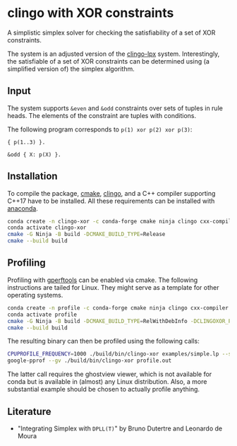# clingo with XOR constraints

A simplistic simplex solver for checking the satisfiability of a set of XOR
constraints.

The system is an adjusted version of the [clingo-lpx] system. Interestingly,
the satisfiable of a set of XOR constraints can be determined using (a
simplified version of) the simplex algorithm.

## Input

The system supports `&even` and `&odd` constraints over sets of tuples in rule
heads. The elements of the constraint are tuples with conditions.

The following program corresponds to `p(1) xor p(2) xor p(3)`:

```
{ p(1..3) }.

&odd { X: p(X) }.
```

## Installation

To compile the package, [cmake], [clingo], and a C++ compiler supporting C++17
have to be installed. All these requirements can be installed with [anaconda].

```bash
conda create -n clingo-xor -c conda-forge cmake ninja clingo cxx-compiler
conda activate clingo-xor
cmake -G Ninja -B build -DCMAKE_BUILD_TYPE=Release
cmake --build build
```

## Profiling

Profiling with [gperftools] can be enabled via cmake. The following
instructions are tailed for Linux. They might serve as a template for other
operating systems.

```bash
conda create -n profile -c conda-forge cmake ninja clingo cxx-compiler gperftools libunwind
conda activate profile
cmake -G Ninja -B build -DCMAKE_BUILD_TYPE=RelWithDebInfo -DCLINGOXOR_PROFILE=ON
cmake --build build
```

The resulting binary can then be profiled using the following calls:

```bash
CPUPROFILE_FREQUENCY=1000 ./build/bin/clingo-xor examples/simple.lp --stats -q 0
google-pprof --gv ./build/bin/clingo-xor profile.out
```

The latter call requires the ghostview viewer, which is not available for conda
but is available in (almost) any Linux distribution. Also, a more substantial
example should be chosen to actually profile anything.

## Literature

- "Integrating Simplex with `DPLL(T)`" by Bruno Dutertre and Leonardo de Moura

[cmake]: https://cmake.org
[clingo]: https://github.com/potassco/clingo
[anaconda]: https://anaconda.org
[gperftools]: https://gperftools.github.io/gperftools/cpuprofile.html
[clingo-lpx]: https://github.com/potassco/clingo-lpx
